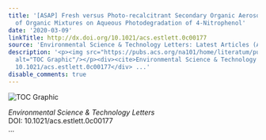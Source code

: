 ```yaml
---
title: '[ASAP] Fresh versus Photo-recalcitrant Secondary Organic Aerosol: Effects
  of Organic Mixtures on Aqueous Photodegradation of 4-Nitrophenol'
date: '2020-03-09'
linkTitle: http://dx.doi.org/10.1021/acs.estlett.0c00177
source: 'Environmental Science & Technology Letters: Latest Articles (ACS Publications)'
description: '<p><img src="https://pubs.acs.org/na101/home/literatum/publisher/achs/journals/content/estlcu/0/estlcu.ahead-of-print/acs.estlett.0c00177/20200309/images/medium/ez0c00177_0003.gif"
  alt="TOC Graphic"/></p><div><cite>Environmental Science & Technology Letters</cite></div><div>DOI:
  10.1021/acs.estlett.0c00177</div> ...'
disable_comments: true
---
```

<p><img src="https://pubs.acs.org/na101/home/literatum/publisher/achs/journals/content/estlcu/0/estlcu.ahead-of-print/acs.estlett.0c00177/20200309/images/medium/ez0c00177_0003.gif" alt="TOC Graphic"/></p><div><cite>Environmental Science & Technology Letters</cite></div><div>DOI: 10.1021/acs.estlett.0c00177</div> ...